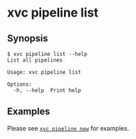 # xvc pipeline list


## Synopsis

```console
$ xvc pipeline list --help
List all pipelines

Usage: xvc pipeline list

Options:
  -h, --help  Print help

```

## Examples

Please see [`xvc pipeline new`](/ref/xvc-pipeline-new.md) for examples.
